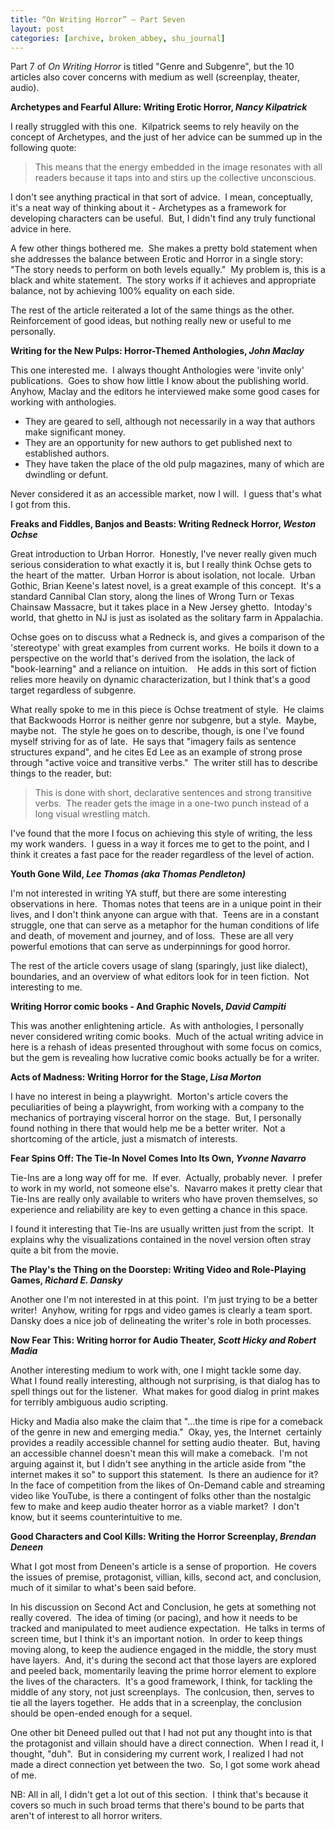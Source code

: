 ```yaml
---
title: “On Writing Horror” – Part Seven
layout: post
categories: [archive, broken_abbey, shu_journal]
---
```

Part 7 of *On Writing Horror* is titled "Genre and Subgenre", but the 10
articles also cover concerns with medium as well (screenplay, theater,
audio).

**Archetypes and Fearful Allure: Writing Erotic Horror, *Nancy
Kilpatrick***

I really struggled with this one.  Kilpatrick seems to rely heavily on
the concept of Archetypes, and the just of her advice can be summed up
in the following quote:

> This means that the energy embedded in the image resonates with all
> readers because it taps into and stirs up the collective unconscious.

I don't see anything practical in that sort of advice.  I mean,
conceptually, it's a neat way of thinking about it - Archetypes as a
framework for developing characters can be useful.  But, I didn't find
any truly functional advice in here.

A few other things bothered me.  She makes a pretty bold statement when
she addresses the balance between Erotic and Horror in a single story:
"The story needs to perform on both levels equally."  My problem is,
this is a black and white statement.  The story works if it achieves and
appropriate balance, not by achieving 100% equality on each side.

The rest of the article reiterated a lot of the same things as the
other.  Reinforcement of good ideas, but nothing really new or useful to
me personally.

**Writing for the New Pulps: Horror-Themed Anthologies, *John Maclay***

This one interested me.  I always thought Anthologies were 'invite only'
publications.  Goes to show how little I know about the publishing
world.  Anyhow, Maclay and the editors he interviewed make some good
cases for working with anthologies.

-   They are geared to sell, although not necessarily in a way that
    authors make significant money.
-   They are an opportunity for new authors to get published next to
    established authors.
-   They have taken the place of the old pulp magazines, many of which
    are dwindling or defunt.

Never considered it as an accessible market, now I will.  I guess that's
what I got from this.

**Freaks and Fiddles, Banjos and Beasts: Writing Redneck Horror, *Weston
Ochse***

Great introduction to Urban Horror.  Honestly, I've never really given
much serious consideration to what exactly it is, but I really think
Ochse gets to the heart of the matter.  Urban Horror is about isolation,
not locale.  Urban Gothic, Brian Keene's latest novel, is a great
example of this concept.  It's a standard Cannibal Clan story, along the
lines of Wrong Turn or Texas Chainsaw Massacre, but it takes place in a
New Jersey ghetto.  Intoday's world, that ghetto in NJ is just as
isolated as the solitary farm in Appalachia.

Ochse goes on to discuss what a Redneck is, and gives a comparison of
the 'stereotype' with great examples from current works.  He boils it
down to a perspective on the world that's derived from the isolation,
the lack of "book-learning" and a reliance on intuition.    He adds in
this sort of fiction relies more heavily on dynamic characterization,
but I think that's a good target regardless of subgenre.

What really spoke to me in this piece is Ochse treatment of style.  He
claims that Backwoods Horror is neither genre nor subgenre, but a
style.  Maybe, maybe not.  The style he goes on to describe, though, is
one I've found myself striving for as of late.  He says that "imagery
fails as sentence structures expand", and he cites Ed Lee as an example
of strong prose through "active voice and transitive verbs."  The writer
still has to describe things to the reader, but:

> This is done with short, declarative sentences and strong transitive
> verbs.  The reader gets the image in a one-two punch instead of a long
> visual wrestling match.

I've found that the more I focus on achieving this style of writing, the
less my work wanders.  I guess in a way it forces me to get to the
point, and I think it creates a fast pace for the reader regardless of
the level of action.

**Youth Gone Wild, *Lee Thomas (aka Thomas Pendleton)***

I'm not interested in writing YA stuff, but there are some interesting
observations in here.  Thomas notes that teens are in a unique point in
their lives, and I don't think anyone can argue with that.  Teens are in
a constant struggle, one that can serve as a metaphor for the human
conditions of life and death, of movement and journey, and of loss. 
These are all very powerful emotions that can serve as underpinnings for
good horror.

The rest of the article covers usage of slang (sparingly, just like
dialect), boundaries, and an overview of what editors look for in teen
fiction.  Not interesting to me.

**Writing Horror comic books - And Graphic Novels, *David Campiti***

This was another enlightening article.  As with anthologies, I
personally never considered writing comic books.  Much of the actual
writing advice in here is a rehash of ideas presented throughout with
some focus on comics, but the gem is revealing how lucrative comic books
actually be for a writer.

**Acts of Madness: Writing Horror for the Stage, *Lisa Morton***

I have no interest in being a playwright.  Morton's article covers the
peculiarities of being a playwright, from working with a company to the
mechanics of portraying visceral horror on the stage.  But, I personally
found nothing in there that would help me be a better writer.  Not a
shortcoming of the article, just a mismatch of interests.

**Fear Spins Off: The Tie-In Novel Comes Into Its Own, *Yvonne
Navarro***

Tie-Ins are a long way off for me.  If ever.  Actually, probably never. 
I prefer to work in my world, not someone else's.  Navarro makes it
pretty clear that Tie-Ins are really only available to writers who have
proven themselves, so experience and reliability are key to even getting
a chance in this space.

I found it interesting that Tie-Ins are usually written just from the
script.  It explains why the visualizations contained in the novel
version often stray quite a bit from the movie.

**The Play's the Thing on the Doorstep: Writing Video and Role-Playing
Games, *Richard E. Dansky***

Another one I'm not interested in at this point.  I'm just trying to be
a better writer!  Anyhow, writing for rpgs and video games is clearly a
team sport.  Dansky does a nice job of delineating the writer's role in
both processes.

**Now Fear This: Writing horror for Audio Theater, *Scott Hicky and
Robert Madia***

Another interesting medium to work with, one I might tackle some day. 
What I found really interesting, although not surprising, is that dialog
has to spell things out for the listener.  What makes for good dialog in
print makes for terribly ambiguous audio scripting.

Hicky and Madia also make the claim that "...the time is ripe for a
comeback of the genre in new and emerging media."  Okay, yes, the
Internet  certainly provides a readily accessible channel for setting
audio theater.  But, having an accessible channel doesn't mean this will
make a comeback.  I'm not arguing against it, but I didn't see anything
in the article aside from "the internet makes it so" to support this
statement.  Is there an audience for it?  In the face of competition
from the likes of On-Demand cable and streaming video like YouTube, is
there a contingent of folks other than the nostalgic few to make and
keep audio theater horror as a viable market?  I don't know, but it
seems counterintuitive to me.

**Good Characters and Cool Kills: Writing the Horror Screenplay,
*Brendan Deneen***

What I got most from Deneen's article is a sense of proportion.  He
covers the issues of premise, protagonist, villian, kills, second act,
and conclusion, much of it similar to what's been said before.

In his discussion on Second Act and Conclusion, he gets at something not
really covered.  The idea of timing (or pacing), and how it needs to be
tracked and manipulated to meet audience expectation.  He talks in terms
of screen time, but I think it's an important notion.  In order to keep
things moving along, to keep the audience engaged in the middle, the
story must have layers.  And, it's during the second act that those
layers are explored and peeled back, momentarily leaving the prime
horror element to explore the lives of the characters.  It's a good
framework, I think, for tackling the middle of any story, not just
screenplays.  The conlcusion, then, serves to tie all the layers
together.  He adds that in a screenplay, the conclusion should be
open-ended enough for a sequel.

One other bit Deneed pulled out that I had not put any thought into is
that the protagonist and villain should have a direct connection.  When
I read it, I thought, "duh".  But in considering my current work, I
realized I had not made a direct connection yet between the two.  So, I
got some work ahead of me.

NB: All in all, I didn't get a lot out of this section.  I think that's
because it covers so much in such broad terms that there's bound to be
parts that aren't of interest to all horror writers.